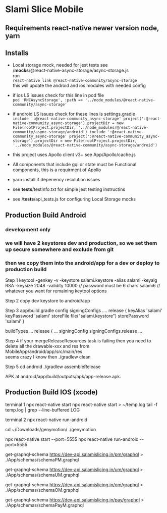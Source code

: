 # Slami Slice Mobile

## Requirements react-native newer version node, yarn

## Installs

- Local storage mock, needed for jest tests see  
   /**mocks**/@react-native-async-storage/async-storage.js  
  run  
  `react-native link @react-native-community/async-storage`  
  this will update the android and ios modules with needed config
- if ios LS issues check for this line in pod file  
  `pod 'RNCAsyncStorage', :path => '../node_modules/@react-native-community/async-storage'`
- if android LS issues check for these lines is settings.gradle  
  `include ':@react-native-community_async-storage' project(':@react-native-community_async-storage').projectDir = new File(rootProject.projectDir, '../node_modules/@react-native-community/async-storage/android') include ':@react-native-community_async-storage' project(':@react-native-community_async-storage').projectDir = new File(rootProject.projectDir, '../node_modules/@react-native-community/async-storage/android')`

- this project uses Apollo client v3+ see App/Apollo/cache.js
- All components that include gql or state must be Functional components, this is a requirment of Apollo
- yarn install if depenency resolution issues
- see **tests**/testInfo.txt for simple jest testing instructins
- see /**tests**/api_tests.js for configuring Local Storage mocks

## Production Build Android

### development only

### we will have 2 keystores dev and production, so we set them up secure somewhere and exclude from git

### then we copy them into the android/app for a dev or deploy to production build

Step 1
keytool -genkey -v -keystore salami.keystore -alias salami -keyalg RSA -keysize 2048 -validity 10000
// password must be 6 chars
salami6
// whatever you want for remaining keytool options

Step 2
copy dev keystore to android/app

Step 3
app\build.gradle config
signingConfigs ....
release {
keyAlias 'salami'
keyPassword 'salami'
storeFile file("salami.keystore")
storePassword 'salami'
}

buildTypes ...
release {
...
signingConfig signingConfigs.release
...

Step 4
if your mergeReleaseResources task is failing then you need to delete all the drawable-xxx and res from  
MobileApp/android/app/src/main/res  
seems crazy I know
then ./gradlew clean

Step 5
cd android
./gradlew assembleRelease

APK at android/app/build/outputs/apk/app-release.apk.

## Production Build IOS (xcode)

terminal 1
npx react-native start
npx react-native start > ~/temp.log
tail -f temp.log | grep --line-buffered LOG

terminal 2
npx react-native run-android

cd ~/Downloads/genymotion/
./genymotion

npx react-native start --port=5555
npx react-native run-android --port=5555

get-graphql-schema https://dev-api.salamislicing.in/pm/graphql > ./App/schemas/schemaPM.graphql

get-graphql-schema https://dev-api.salamislicing.in/um/graphql > ./App/schemas/schemaUM.graphql

get-graphql-schema https://dev-api.salamislicing.in/om/graphql > ./App/schemas/schemaOM.graphql

get-graphql-schema https://dev-api.salamislicing.in/pay/graphql > ./App/schemas/schemaPayM.graphql
